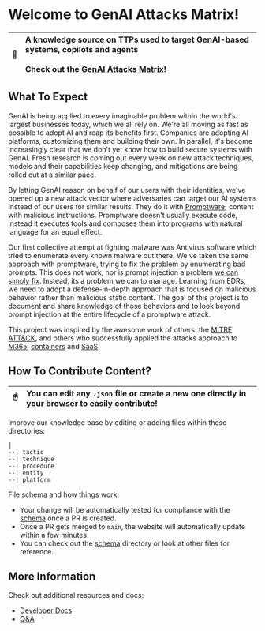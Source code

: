 # Welcome to GenAI Attacks Matrix!

| :flashlight: | A knowledge source on TTPs used to target GenAI-based systems, copilots and agents <br><br> Check out the [GenAI Attacks Matrix](https://mbrg.github.io/genai-attacks/)! |
|------|:---|


## What To Expect

GenAI is being applied to every imaginable problem within the world's largest businesses today, which we all rely on. We're all moving as fast as possible to adopt AI and reap its benefits first. Companies are adopting AI platforms, customizing them and building their own. In parallel, it's become increasingly clear that we don't yet know how to build secure systems with GenAI. Fresh research is coming out every week on new attack techniques, models and their capabilities keep changing, and mitigations are being rolled out at a similar pace.

By letting GenAI reason on behalf of our users with their identities, we've opened up a new attack vector where adversaries can target our AI systems instead of our users for similar results. They do it with [Promptware](https://labs.zenity.io/p/rce#promptware-the-missing-piece-and-a-), content with malicious instructions. Promptware doesn't usually execute code, instead it executes tools and composes them into programs with natural language for an equal effect.

Our first collective attempt at fighting malware was Antivirus software which tried to enumerate every known malware out there. We've taken the same approach with promptware, trying to fix the problem by enumerating bad prompts. This does not work, nor is prompt injection a problem [we can simply fix](https://simonwillison.net/2022/Sep/17/prompt-injection-more-ai/). Instead, its a problem we can to manage. Learning from EDRs, we need to adopt a defense-in-depth approach that is focused on malicious behavior rather than malicious static content. The goal of this project is to document and share knowledge of those behaviors and to look beyond prompt injection at the entire lifecycle of a promptware attack.

This project was inspired by the awesome work of others: the [MITRE ATT&CK](https://attack.mitre.org), and others who successfully applied the attacks approach to [M365](https://medium.com/@johnlatwc/the-githubification-of-infosec-afbdbfaad1d1), [containers](https://www.microsoft.com/en-us/security/blog/2021/07/21/the-evolution-of-a-matrix-how-attck-for-containers-was-built/) and [SaaS](https://github.com/pushsecurity/saas-attacks).

## How To Contribute Content?

| :point_up:    | You can edit any `.json` file or create a new one directly in your browser to easily contribute! |
|------|:---|

Improve our knowledge base by editing or adding files within these directories:

```
|
--| tactic
--| technique
--| procedure
--| entity
--| platform
```

File schema and how things work:
* Your change will be automatically tested for compliance with the [schema](/schema/) once a PR is created.
* Once a PR gets merged to `main`, the website will automatically update within a few minutes.
* You can check out the [schema](/schema/) directory or look at other files for reference.

## More Information

Check out additional resources and docs:

- [Developer Docs](contribute.md)
- [Q&A](qna.md)
